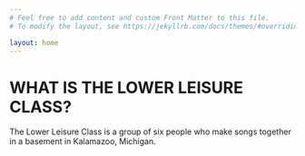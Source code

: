 ```yaml
---
# Feel free to add content and custom Front Matter to this file.
# To modify the layout, see https://jekyllrb.com/docs/themes/#overriding-theme-defaults

layout: home
---
```


# WHAT IS THE LOWER LEISURE CLASS?

The Lower Leisure Class is a group of six people who make songs together in a basement in Kalamazoo, Michigan.
 

